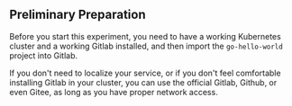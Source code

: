 ## Preliminary Preparation

Before you start this experiment, you need to have a working Kubernetes cluster and a working Gitlab installed, and then import the `go-hello-world` project into Gitlab.

If you don't need to localize your service, or if you don't feel comfortable installing Gitlab in your cluster, you can use the official Gitlab, Github, or even Gitee, as long as you have proper network access.
